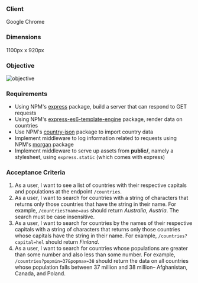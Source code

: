 ### Client

Google Chrome

### Dimensions

1100px x 920px

### Objective

![objective](asset/image.gif)

### Requirements

- Using NPM's [express](https://www.npmjs.com/package/express) package, build a server that can respond to GET requests
- Using NPM's [express-es6-template-engine](https://www.npmjs.com/package/express-es6-template-engine) package, render data on countries
- Use NPM's [country-json](https://www.npmjs.com/package/country-json) package to import country data
- Implement middleware to log information related to requests using NPM's [morgan](https://www.npmjs.com/package/morgan) package
- Implement middleware to serve up assets from **public/**, namely a stylesheet, using `express.static` (which comes with express)

### Acceptance Criteria

1. As a user, I want to see a list of countries with their respective capitals and populations at the endpoint `/countries`.
2. As a user, I want to search for countries with a string of characters that returns only those countries that have the string in their name. For example, `/countries?name=aus` should return _Australia_, _Austria_. The search must be case insensitive.
3. As a user, I want to search for countries by the names of their respective capitals with a string of characters that returns only those countries whose capitals have the string in their name. For example, `/countries?capital=hel` should return _Finland_.
4. As a user, I want to search for countries whose populations are greater than some number and also less than some number. For example, `/countries?popmin=37&popmax=38` should return the data on all countries whose population falls between 37 million and 38 million– Afghanistan, Canada, and Poland.